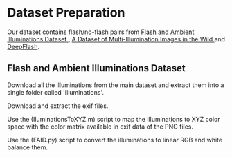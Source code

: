 # Dataset Preparation
Our dataset contains flash/no-flash pairs from [Flash and Ambient Illuminations Dataset
](http://yaksoy.github.io/faid/), [A Dataset of Multi-Illumination Images in the Wild
](https://projects.csail.mit.edu/illumination/) and [DeepFlash](http://graphics.unibas.it/www/flash_no_flash/index.md.html).
## Flash and Ambient Illuminations Dataset
Download all the illuminations from the main dataset and extract them into a single folder called 'Illuminations'. 

Download and extract the exif files.

Use the (IluminationsToXYZ.m) script to map the illuminations to XYZ color space with the color matrix available in exif data of the PNG files. 

Use the (FAID.py) script to convert the illuminations to linear RGB and white balance them. 
 
